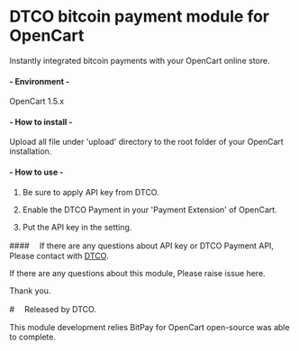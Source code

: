﻿# DTCO bitcoin payment module for OpenCart

Instantly integrated bitcoin payments with your OpenCart online store.

#### - Environment -
OpenCart 1.5.x

#### - How to install -
Upload all file under 'upload' directory to the root folder of your OpenCart installation.

#### - How to use -
1. Be sure to apply API key from DTCO.

2. Enable the DTCO Payment in your 'Payment Extension' of OpenCart.

3. Put the API key in the setting.

####　
If there are any questions about API key or DTCO Payment API,
Please contact with <a href="http://dtco.co/">DTCO</a>.

If there are any questions about this module,
Please raise issue here.

Thank you.

#　
Released by DTCO.

This module development relies BitPay for OpenCart open-source was able to complete.

